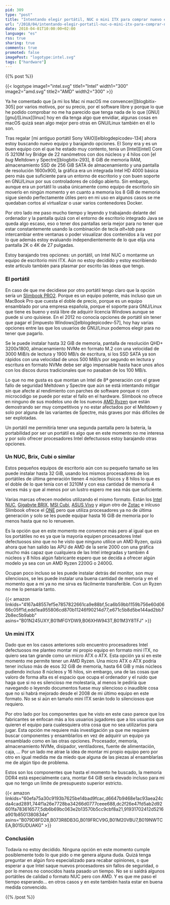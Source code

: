 ```yaml
---
pid: 309
type: "post"
title: "Intentando elegir portátil, NUC o mini ITX para comprar nuevo equipo"
url: "/2018/04/intentando-elegir-portatil-nuc-o-mini-itx-para-comprar-nuevo-equipo/"
date: 2018-04-01T10:00:00+02:00
language: "es"
rss: true
sharing: true
comments: true
promoted: false
imagePost: "logotype:intel.svg"
tags: ["hardware"]
---
```


{{% post %}}

{{< logotype image1="intel.svg" title1="Intel" width1="300" image2="amd.svg" title2="AMD" width2="300" >}}

Ya he comentado que [a mi los Mac ni macOS me convencen][blogbitix-305] por varios motivos, por su precio, por el software libre y porque lo que he podido comprobar no me ha parecido que tenga nada de lo que [GNU][gnu]/[Linux][linux] hoy en día tenga algo que envidiar, algunas cosas en macOS quizá sean algo mejor pero otras en GNU/Linux también en él lo son.

Tras regalar [mi antiguo portátil Sony VAIO][elblogdepicodev-134] ahora estoy buscando nuevo equipo y barajando opciones. El Sony era y es un buen equipo con el que he estado muy contento, tenía un [Intel][intel] Core i5 3210M Ivy Bridge de 22 nanómetros con dos núcleos y 4 hilos con [el _bug_ Meltdown y Spectre][blogbitix-293], 8 GiB de memoria RAM, almacenamiento SSD de 256 GiB SATA de almacenamiento y una pantalla de resolución 1600x900, la gráfica era un integrada Intel HD 4000 básica pero más que suficiente para un entorno de escritorio y con buen soporte en GNU/Linux por sus controladores de código abierto. Sin embargo, aunque era un portátil lo usaba únicamente como equipo de escritorio sin moverlo en ningún momento y en cuanto a memoria los 8 GiB de memoria sigue siendo perfectamente útiles pero en mi uso en algunos casos se me quedaban cortos al virtualizar o usar varios contenedores Docker.

Por otro lado me paso mucho tiempo y leyendo y trabajando delante del ordenador y la pantalla quizá con el entorno de escritorio integrado Java se queda algo escaso, eso o tener dos pantallas sería mejor para no tener que estar constantemente usando la combinación de tecla _alt+tab_ para intercambiar entre ventanas o poder visualizar dos contenidos a la vez por lo que además estoy evaluando independientemente de lo que elija una pantalla 2K o 4K de 27 pulgadas.

Estoy barajando tres opciones: un portátil, un Intel NUC o montarme un equipo de escritorio mini ITX. Aún no estoy decidido y estoy escribiendo este artículo también para plasmar por escrito las ideas que tengo.

### El portátil

En caso de que me decidiese por otro portátil tengo claro que la opción sería un [Slimbook PRO2](https://slimbook.es/pro-ultrabook-13-aluminio). Porque es un equipo potente, más incluso que un MacBook Pro que cuesta el doble de precio, porque es un equipo ensamblado por una empresa española, porque el soporte para GNU/Linux que tiene es bueno y está libre de adquirir licencia Windows aunque se puede si uno quisiese. En el 2012 no conocía opciones de portátil sin tener que pagar el [impuesto Windows][elblogdepicodev-57], hoy hay varias opciones entre las que los usuarios de GNU/Linux podemos elegir para no tener que pagarlo.

Se le puede instalar hasta 32 GiB de memoria, pantalla de resolución QHD+ 3200x1800, almacenamiento NVMe en formato M.2 con una velocidad de 3000 MiB/s de lectura y 1900 MB/s de escritura, si los SSD SATA ya son rápidos con una velocidad de unos 500 MiB/s por segundo en lectura y escritura en formato NVMe debe ser algo impensable hasta hace unos años con los discos duros tradicionales que no pasaban de los 100 MB/s.

Lo que no me gusta es que montan un Intel de 8ª generación con el grave fallo de seguridad Meltdown y Spectre que aún se está intentando mitigar sin que afecte al rendimiento con parches de software porque ni con microcódigo se puede por estar el fallo en el hardware. Slimbook no ofrece en ninguno de sus modelos uno de los nuevos [AMD Ryzen](https://www.amd.com/es/ryzen) que están demostrando ser muy competitivos y no estar afectados por el Meltdown y solo por alguna de las variantes de Spectre, más graves por más difíciles de ser explotadas.

Un portátil me permitiría tener una segunda pantalla pero la batería, la portabilidad por ser un portátil es algo que en este momento no me interesa y por solo ofrecer procesadores Intel defectuosos estoy barajando otras opciones.

### Un NUC, Brix, Cubi o similar

Estos pequeños equipos de escritorio aún con su pequeño tamaño se les puede instalar hasta 32 GiB, usando los mismos procesadores de los portátiles de última generación tienen 4 núcleos físicos y 8 hilos lo que es el doble de lo que tenía con el 3210M y con esa cantidad de memoria 4 veces más y que al menos por un lustro espero me sea más que suficiente.

Varias marcas ofrecen modelos utilizando el mismo formato. Están los [Intel NUC](https://www.intel.com/content/www/us/en/products/boards-kits/nuc.html), [Gigabyte BRIX](https://www.gigabyte.com/Mini-PcBarebone/BRIX), [MSI Cubi](https://es.msi.com/Desktop/Cubi.html), [ASUS Vivo](https://www.asus.com/es/Mini-PCs/VivoMini-Products/) y algun otro de [Zotac](https://www.zotac.com/product/mini_pcs/zbox_m_series) e inlcuso Slimbook ofrece el [ONE](https://slimbook.es/one-minipc-potente) pero que utiliza procesadores ya no de última generación y solo se les puede equipar hasta 16 GiB de memoria por lo menos hasta que no lo renueven.

Es la opción que en este momento me convence más pero al igual que en los portátiles no es ya que la mayoría equipen procesadores Intel defectuosos sino que no he visto que ninguno utilice un AMD Ryzen, quizá ahora que han salido las APU de AMD de la serie 2000 con una gráfica mucho más capaz que cualquiera de las Intel integradas y también 4 núcleos y 8 hilos algún fabricante espero que se decida a ofrecer algún modelo ya sea con un AMD Ryzen 2200G o 2400G.

Ocupan poco incluso se les puede instalar detrás del monitor, son muy silenciosos, se les puede instalar una buena cantidad de memoria y en el momento que a mi ya no me sirva es fácilmente transferible. Con un Ryzen no me lo pensaría tanto.

{{< amazon
    linkids="4167a48557ef5e7857822661ca9e88bf,5ca6b59bb1159b756e60d0666c05ff1d,edd1ea955806cd870b11246f90214d77,e671c5b8d5be144ad2bb72b8ec5b9abb"
    asins="B01N245UXY,B01MFGYDW9,B06XHW943T,B01M3Y8TFJ" >}}

### Un mini ITX

Dado que en los casos anteriores solo encuentro procesadores Intel defectuosos me planteo montar mi propio equipo en formato mini ITX, no quiero sea tan grande como un micro ATX o ATX. Esta opción ya si en este momento me permite tener un AMD Ryzen. Una micro ATX o ATX podría tener incluso más de esos 32 GiB de memoria, hasta 64 GiB y más núcleos pudiendo incluso 8 núcleos y 16 hilos, sin embargo, una de las cosas que valoro de forma alta es el espacio que ocupa el ordenador y el ruido que haga que si no es silencioso me molestaría, al menos le pediría que navegando o leyendo documentos fuese muy silencioso o inaudible cosa que no si habrá mejorado desde el 2008 de mi último equipo en este formato. No se si aún en tamaño mini ITX serán todo lo silenciosos que requiero.

Por otro lado por los componentes que he visto en este caso parece que los fabricantes se enfocan más a los usuarios jugadores que a los usuarios que quieren el equipo para cualesquiera otra cosa que no sea utilizarlos para jugar. Esta opción me requiere más investigación ya que me requiere buscar componentes y ensamblarlos en vez de adquirir un equipo ya ensamblado como en las otras opciones. Procesador, memoria, almacenamiento NVMe, disipador, ventiladores, fuente de alimentación, caja, ... Por un lado me atrae la idea de montar mi propio equipo pero por otro en igual medida me da miedo que alguna de las piezas al ensamblarlas me de algún tipo de problema.

Estos son los componentes que hasta el momento he buscado, la memoria DDR4 está especialmente cara, montar 64 GiB sería elevado incluso para mi que no tengo un límite de presupuesto superior estricto.

{{< amazon
    linkids="60efa75a30c9193b7625be14bad9fcac,d6647b9468e1ac93aea24cda4cad2891,744f1a26e7728ba34266d0777ceee688,dc2f26e47fd5ab2d92601fa783616577,5db6b69bc063e2b13570b5cc9cbf8a21,91931702412d5216a901b8501380834e"
    asins="B079D8FD28,B073R8DB3G,B019FRCV9G,B01M20VBU7,B019NWTCEA,B015UDUAKG" >}}

### Conclusión

Todavía no estoy decidido. Ninguna opción en este momento cumple posiblemente todo lo que pido o me genera alguna duda. Quizá tenga preguntar en algún foro especializado para recabar opiniones, o que esperar a que Intel saque nuevos procesadores sin fallos de seguridad, o por lo menos no conocidos hasta pasado un tiempo. No se si saldrá algunos portátiles de calidad o formato NUC pero con AMD. Y es que me paso el tiempo esperando... en otros casos y en este también hasta estar en buena medida convencido. 

{{% /post %}}
